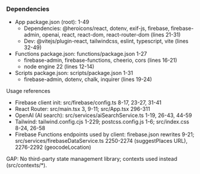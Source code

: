 ### Dependencies

- App package.json (root): 1-49
  - Dependencies: @heroicons/react, dotenv, exif-js, firebase, firebase-admin, openai, react, react-dom, react-router-dom (lines 21-31)
  - Dev: @vitejs/plugin-react, tailwindcss, eslint, typescript, vite (lines 32-49)
- Functions package.json: functions/package.json 1-27
  - firebase-admin, firebase-functions, cheerio, cors (lines 16-21)
  - node engine 22 (lines 12-14)
- Scripts package.json: scripts/package.json 1-31
  - firebase-admin, dotenv, chalk, inquirer (lines 19-24)

Usage references
- Firebase client init: src/firebase/config.ts 8-17, 23-27, 31-41
- React Router: src/main.tsx 3, 9-11; src/App.tsx 296-311
- OpenAI (AI search): src/services/aiSearchService.ts 1-19, 26-43, 44-59
- Tailwind: tailwind.config.cjs 1-229; postcss.config.js 1-6; src/index.css 8-24, 26-58
- Firebase Functions endpoints used by client: firebase.json rewrites 9-21; src/services/firebaseDataService.ts 2250-2274 (suggestPlaces URL), 2276-2292 (geocodeLocation)

GAP: No third-party state management library; contexts used instead (src/contexts/*).
